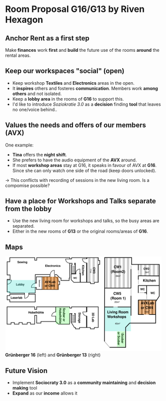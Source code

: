 # Room Proposal G16/G13 by Riven Hexagon
## Anchor Rent as a first step
Make **finances** work **first** and **build** the future use of the rooms **around** the rental areas.

## Keep our workspaces "social" (open)
* Keep workshop **Textiles** and **Electronics** areas in the open.
* It **inspires** others and fosteres **communication**. Members work **among others** and not isolated.
* Keep a **lobby area** in the rooms of **G16** to support this.
* I'd like to introduce *Soziokratie 3.0* as a **decision** finding **tool** that leaves no one/voice behind..

## Values the needs and offers of our members (AVX)
One example:
* **Tina** offers the **night shift**. 
* She prefers to have the audio equipment of the **AVX** around.
* If most **workshop areas** stay at G16, it speaks in favour of AVX at **G16**. Since she can only watch one side of the road (keep doors unlocked).

-> This conflicts with recording of sessions in the new living room. Is a compomise possible?

## Have a place for Workshops and Talks separate from the lobby
* Use the new living room for workshops and talks, so the busy areas are separated.
* Either in the new rooms of **G13** or the original rooms/areas of **G16**.

## Maps
![My Diagram](./map-riven.svg)
**Grünberger 16** (left) and **Grünberger 13** (right)

## Future Vision
* Implement **Sociocraty 3.0** as a **community maintaining** and **decision making** tool
* **Expand** as our **income** allows it
